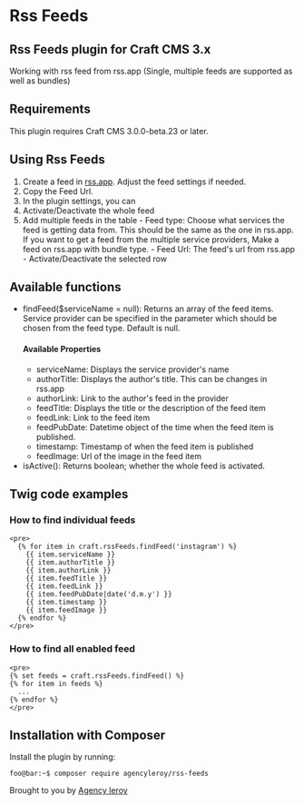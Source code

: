 # Rss Feeds
## Rss Feeds plugin for Craft CMS 3.x

Working with rss feed from rss.app
(Single, multiple feeds are supported as well as bundles)

## Requirements

This plugin requires Craft CMS 3.0.0-beta.23 or later.

## Using Rss Feeds

1. Create a feed in <a href="https://rss.app/" target="_blank">rss.app</a>. Adjust the feed settings if needed.
2. Copy the Feed Url.
3. In the plugin settings, you can
  1. Activate/Deactivate the whole feed
  2. Add multiple feeds in the table
    - Feed type: Choose what services the feed is getting data from. This should be the same as the one in rss.app. If you want to get a feed from the multiple service providers, Make a feed on rss.app with bundle type.
    - Feed Url: The feed's url from rss.app
    - Activate/Deactivate the selected row

## Available functions
- findFeed($serviceName = null): Returns an array of the feed items. Service provider can be specified in the parameter which should be chosen from the feed type. Default is null.
  #### Available Properties
  - serviceName: Displays the service provider's name
  - authorTitle: Displays the author's title. This can be changes in rss.app
  - authorLink: Link to the author's feed in the provider
  - feedTitle: Displays the title or the description of the feed item
  - feedLink: Link to the feed item
  - feedPubDate: Datetime object of the time when the feed item is published.
  - timestamp: Timestamp of when the feed item is published
  - feedImage: Url of the image in the feed item
- isActive(): Returns boolean; whether the whole feed is activated.

## Twig code examples
### How to find individual feeds
```
<pre>
  {% for item in craft.rssFeeds.findFeed('instagram') %}
    {{ item.serviceName }}
    {{ item.authorTitle }}
    {{ item.authorLink }}
    {{ item.feedTitle }}
    {{ item.feedLink }}
    {{ item.feedPubDate|date('d.m.y') }}
    {{ item.timestamp }}
    {{ item.feedImage }}
  {% endfor %}
</pre>
```

### How to find all enabled feed
```
<pre>
{% set feeds = craft.rssFeeds.findFeed() %}
{% for item in feeds %}
  ...
{% endfor %}
</pre>
```

## Installation with Composer

Install the plugin by running:

```console
foo@bar:~$ composer require agencyleroy/rss-feeds
```

Brought to you by [Agency leroy](https://agencyleroy.com)
